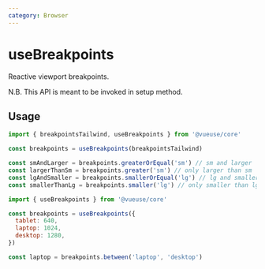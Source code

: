 ```yaml
---
category: Browser
---
```


# useBreakpoints

Reactive viewport breakpoints.

N.B. This API is meant to be invoked in setup method.

## Usage

```js
import { breakpointsTailwind, useBreakpoints } from '@vueuse/core'

const breakpoints = useBreakpoints(breakpointsTailwind)

const smAndLarger = breakpoints.greaterOrEqual('sm') // sm and larger
const largerThanSm = breakpoints.greater('sm') // only larger than sm
const lgAndSmaller = breakpoints.smallerOrEqual('lg') // lg and smaller
const smallerThanLg = breakpoints.smaller('lg') // only smaller than lg
```

```js
import { useBreakpoints } from '@vueuse/core'

const breakpoints = useBreakpoints({
  tablet: 640,
  laptop: 1024,
  desktop: 1280,
})

const laptop = breakpoints.between('laptop', 'desktop')
```
